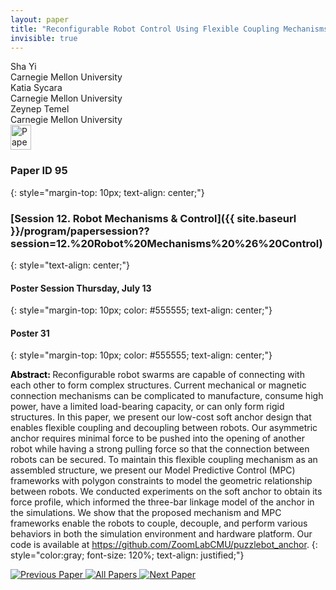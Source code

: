 ```yaml
---
layout: paper
title: "Reconfigurable Robot Control Using Flexible Coupling Mechanisms"
invisible: true
---
```

<div class="paper-authors">
<div class="paper-author-box">
    <div class="paper-author-name">Sha Yi</div>
    <div class="paper-author-uni">Carnegie Mellon University</div>
</div>
<div class="paper-author-box">
    <div class="paper-author-name">Katia Sycara</div>
    <div class="paper-author-uni">Carnegie Mellon University</div>
</div>
<div class="paper-author-box">
    <div class="paper-author-name">Zeynep Temel</div>
    <div class="paper-author-uni">Carnegie Mellon University</div>
</div>

</div><div class="paper-pdf">
<div> <a href="http://www.roboticsproceedings.org/rss19/p095.pdf"><img src="{{ site.baseurl }}/images/paper_link.png" alt="Paper Website" width = "33"  height = "40"/></a> </div>
</div>

### Paper ID 95
{: style="margin-top: 10px; text-align: center;"}

### [Session 12. Robot Mechanisms & Control]({{ site.baseurl }}/program/papersession??session=12.%20Robot%20Mechanisms%20%26%20Control)
{: style="text-align: center;"}

#### Poster Session Thursday, July 13
{: style="margin-top: 10px; color: #555555; text-align: center;"}

#### Poster 31
{: style="margin-top: 10px; color: #555555; text-align: center;"}

<b style="color: black;">Abstract: </b>Reconfigurable robot swarms are capable of connecting with each other to form complex structures. Current mechanical or magnetic connection mechanisms can be complicated to manufacture, consume high power, have a limited load-bearing capacity, or can only form rigid structures. In this paper, we present our low-cost soft anchor design that enables flexible coupling and decoupling between robots. Our asymmetric anchor requires minimal force to be pushed into the opening of another robot while having a strong pulling force so that the connection between robots can be secured. To maintain this flexible coupling mechanism as an assembled structure, we present our Model Predictive Control (MPC) frameworks with polygon constraints to model the geometric relationship between robots. We conducted experiments on the soft anchor to obtain its force profile, which informed the three-bar linkage model of the anchor in the simulations. We show that the proposed mechanism and MPC frameworks enable the robots to couple, decouple, and perform various behaviors in both the simulation environment and hardware platform. Our code is available at https://github.com/ZoomLabCMU/puzzlebot_anchor.
{: style="color:gray; font-size: 120%; text-align: justified;"}


<div class="paper-menu">
<a href="{{ site.baseurl }}/program/papers/094/"> <img src="{{ site.baseurl }}/images/previous_paper_icon.png" alt="Previous Paper" title="Previous Paper"/> </a>
<a href="{{ site.baseurl }}/program/papers"><img src="{{ site.baseurl }}/images/overview_icon.png" alt="All Papers" title="All Papers"/> </a>
<a href="{{ site.baseurl }}/program/papers/096/"> <img src="{{ site.baseurl }}/images/next_paper_icon.png" alt="Next Paper" title="Next Paper"/> </a>

</div>

